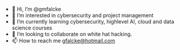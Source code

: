 - 👋 Hi, I’m @gmfalcke
- 👀 I’m interested in cybersecurity and project management
- 🌱 I’m currently learning cybersecurity, highlevel AI, cloud and data science courses 
- 💞️ I’m looking to collaborate on white hat hacking. 
- 📫 How to reach me gfalcke@hotmail.com

<!---
gmfalcke/gmfalcke is a ✨ special ✨ repository because its `README.md` (this file) appears on your GitHub profile.
You can click the Preview link to take a look at your changes.
--->
